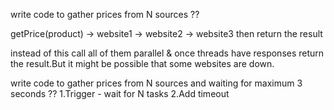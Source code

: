 write code to gather prices from N sources ?? 

getPrice(product)
 -> website1
 -> website2
 -> website3
then return the result 

instead of this call all of them parallel & once threads have responses return the result.But it might be possible
that some websites are down.

write code to gather prices from N sources and waiting for maximum 3 seconds ?? 
1.Trigger - wait for N tasks
2.Add timeout 
